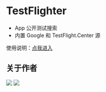 # TestFlighter

- App 公开测试搜索
- 内置 Google 和 TestFlight.Center 源


使用说明：[点我进入](https://www.notion.so/neurogram/TestFlighter-24f668d1b8a54ac2a850abb894b68a85)

## 关于作者
[![](https://img.shields.io/badge/GitHub-Neurogram--R-brightgreen.svg?logo=GitHub&logoColor=white)](https://github.com/Neurogram-R)  [![](https://img.shields.io/badge/Telegram-@Neurogram-1A92D2.svg?logo=Telegram&logoColor=white)](https://t.me/Neurogram)
